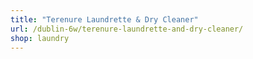 ```yaml
---
title: "Terenure Laundrette & Dry Cleaner"
url: /dublin-6w/terenure-laundrette-and-dry-cleaner/
shop: laundry
---
```

